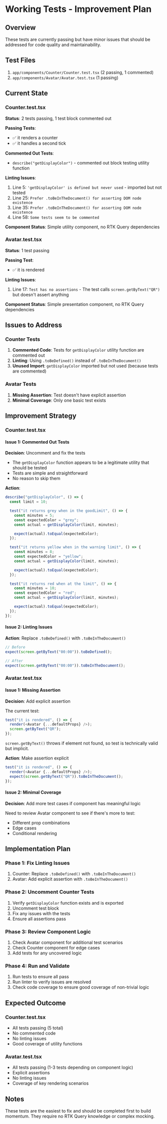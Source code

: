 # Working Tests - Improvement Plan

## Overview
These tests are currently passing but have minor issues that should be addressed for code quality and maintainability.

## Test Files
1. `app/components/Counter/Counter.test.tsx` (2 passing, 1 commented)
2. `app/components/Avatar/Avatar.test.tsx` (1 passing)

## Current State

### Counter.test.tsx
**Status**: 2 tests passing, 1 test block commented out

**Passing Tests**:
- ✅ it renders a counter
- ✅ it handles a second tick

**Commented Out Tests**:
- `describe("getDisplayColor")` - commented out block testing utility function

**Linting Issues**:
1. Line 5: `'getDisplayColor' is defined but never used` - imported but not tested
2. Line 25: `Prefer .toBeInTheDocument() for asserting DOM node existence` 
3. Line 35: `Prefer .toBeInTheDocument() for asserting DOM node existence`
4. Line 58: `Some tests seem to be commented`

**Component Status**: Simple utility component, no RTK Query dependencies

### Avatar.test.tsx
**Status**: 1 test passing

**Passing Test**:
- ✅ it is rendered

**Linting Issues**:
1. Line 17: `Test has no assertions` - The test calls `screen.getByText("QR")` but doesn't assert anything

**Component Status**: Simple presentation component, no RTK Query dependencies

## Issues to Address

### Counter Tests
1. **Commented Code**: Tests for `getDisplayColor` utility function are commented out
2. **Linting**: Using `.toBeDefined()` instead of `.toBeInTheDocument()`
3. **Unused Import**: `getDisplayColor` imported but not used (because tests are commented)

### Avatar Tests
1. **Missing Assertion**: Test doesn't have explicit assertion
2. **Minimal Coverage**: Only one basic test exists

## Improvement Strategy

### Counter.test.tsx

#### Issue 1: Commented Out Tests
**Decision**: Uncomment and fix the tests
- The `getDisplayColor` function appears to be a legitimate utility that should be tested
- Tests are simple and straightforward
- No reason to skip them

**Action**:
```typescript
describe("getDisplayColor", () => {
  const limit = 10;

  test("it returns grey when in the goodLimit", () => {
    const minutes = 5;
    const expectedColor = "grey";
    const actual = getDisplayColor(limit, minutes);

    expect(actual).toEqual(expectedColor);
  });

  test("it returns yellow when in the warning limit", () => {
    const minutes = 8;
    const expectedColor = "yellow";
    const actual = getDisplayColor(limit, minutes);

    expect(actual).toEqual(expectedColor);
  });

  test("it returns red when at the limit", () => {
    const minutes = 10;
    const expectedColor = "red";
    const actual = getDisplayColor(limit, minutes);

    expect(actual).toEqual(expectedColor);
  });
});
```

#### Issue 2: Linting Issues
**Action**: Replace `.toBeDefined()` with `.toBeInTheDocument()`
```typescript
// Before
expect(screen.getByText("00:00")).toBeDefined();

// After
expect(screen.getByText("00:00")).toBeInTheDocument();
```

### Avatar.test.tsx

#### Issue 1: Missing Assertion
**Decision**: Add explicit assertion

The current test:
```typescript
test("it is rendered", () => {
  render(<Avatar {...defaultProps} />);
  screen.getByText("QR");
});
```

`screen.getByText()` throws if element not found, so test is technically valid but implicit.

**Action**: Make assertion explicit
```typescript
test("it is rendered", () => {
  render(<Avatar {...defaultProps} />);
  expect(screen.getByText("QR")).toBeInTheDocument();
});
```

#### Issue 2: Minimal Coverage
**Decision**: Add more test cases if component has meaningful logic

Need to review Avatar component to see if there's more to test:
- Different prop combinations
- Edge cases
- Conditional rendering

## Implementation Plan

### Phase 1: Fix Linting Issues
1. Counter: Replace `.toBeDefined()` with `.toBeInTheDocument()`
2. Avatar: Add explicit assertion with `.toBeInTheDocument()`

### Phase 2: Uncomment Counter Tests
1. Verify `getDisplayColor` function exists and is exported
2. Uncomment test block
3. Fix any issues with the tests
4. Ensure all assertions pass

### Phase 3: Review Component Logic
1. Check Avatar component for additional test scenarios
2. Check Counter component for edge cases
3. Add tests for any uncovered logic

### Phase 4: Run and Validate
1. Run tests to ensure all pass
2. Run linter to verify issues are resolved
3. Check code coverage to ensure good coverage of non-trivial logic

## Expected Outcome

### Counter.test.tsx
- All tests passing (5 total)
- No commented code
- No linting issues
- Good coverage of utility functions

### Avatar.test.tsx
- All tests passing (1-3 tests depending on component logic)
- Explicit assertions
- No linting issues
- Coverage of key rendering scenarios

## Notes
These tests are the easiest to fix and should be completed first to build momentum. They require no RTK Query knowledge or complex mocking.

